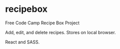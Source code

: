 # recipebox

Free Code Camp Recipe Box Project

Add, edit, and delete recipes. Stores on local browser.

React and SASS.
